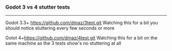 ### Godot 3 vs 4 stutter tests
---

Godot 3.3+ <https://github.com/dmaz/3test.git>
Watching this for a bit you should notice stuttering every few seconds or more

Gotot 4+<https://github.com/dmaz/4test.git>
Watching this for a bit on the same machine as the 3 tests show's no stuttering at all
